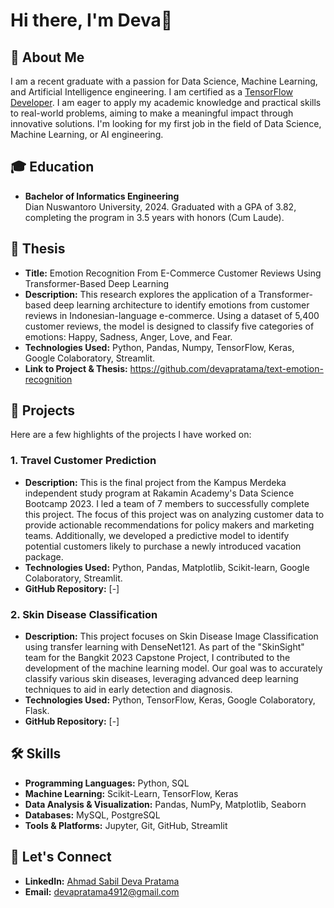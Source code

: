 

# Hi there, I'm Deva👋

## 🚀 About Me

I am a recent graduate with a passion for Data Science, Machine Learning, and Artificial Intelligence engineering. I am certified as a [TensorFlow Developer](https://www.credential.net/a5c3602b-c7d3-4cce-a23c-fc1b0e2b53dc#gs.17fao6). I am eager to apply my academic knowledge and practical skills to real-world problems, aiming to make a meaningful impact through innovative solutions. I'm looking for my first job in the field of Data Science, Machine Learning, or AI engineering.

## 🎓 Education

- **Bachelor of Informatics Engineering**  
  Dian Nuswantoro University, 2024.
  Graduated with a GPA of 3.82, completing the program in 3.5 years with honors (Cum Laude).

## 📜 Thesis

- **Title:** Emotion Recognition From E-Commerce Customer Reviews Using Transformer-Based Deep Learning
- **Description:** This research explores the application of a Transformer-based deep learning architecture to identify emotions from customer reviews in Indonesian-language e-commerce. Using a dataset of 5,400 customer reviews, the model is designed to classify five categories of emotions: Happy, Sadness, Anger, Love, and Fear.
- **Technologies Used:** Python, Pandas, Numpy, TensorFlow, Keras, Google Colaboratory, Streamlit.
- **Link to Project & Thesis:** https://github.com/devapratama/text-emotion-recognition

## 🔭 Projects

Here are a few highlights of the projects I have worked on:

### 1. **Travel Customer Prediction**
- **Description:** This is the final project from the Kampus Merdeka independent study program at Rakamin Academy's Data Science Bootcamp 2023. I led a team of 7 members to successfully complete this project. The focus of this project was on analyzing customer data to provide actionable recommendations for policy makers and marketing teams. Additionally, we developed a predictive model to identify potential customers likely to purchase a newly introduced vacation package.
- **Technologies Used:** Python, Pandas, Matplotlib, Scikit-learn, Google Colaboratory, Streamlit.
- **GitHub Repository:** [-]

### 2. **Skin Disease Classification**
- **Description:** This project focuses on Skin Disease Image Classification using transfer learning with DenseNet121. As part of the "SkinSight" team for the Bangkit 2023 Capstone Project, I contributed to the development of the machine learning model. Our goal was to accurately classify various skin diseases, leveraging advanced deep learning techniques to aid in early detection and diagnosis.
- **Technologies Used:** Python, TensorFlow, Keras, Google Colaboratory, Flask.
- **GitHub Repository:** [-]

<!--### 3. **Spam SMS Classification**
- **Description:** .
- **Technologies Used:** Python, Scikit-learn, Nltk, Google Colaboratory, Streamlit.
- **GitHub Repository:** [-] -->

## 🛠️ Skills

- **Programming Languages:** Python, SQL
- **Machine Learning:** Scikit-Learn, TensorFlow, Keras
- **Data Analysis & Visualization:** Pandas, NumPy, Matplotlib, Seaborn
- **Databases:** MySQL, PostgreSQL
- **Tools & Platforms:** Jupyter, Git, GitHub, Streamlit

<!--## 🌱 What I'm Currently Learning

- Advanced Machine Learning Algorithms
- Deep Learning Techniques
- Natural Language Processing (NLP)
- Big Data Technologies-->

## 💬 Let's Connect

- **LinkedIn:** [Ahmad Sabil Deva Pratama](https://linkedin.com/in/deva-pratama/)
- **Email:** [devapratama4912@gmail.com](mailto:devapratama4912@gmail.com)
